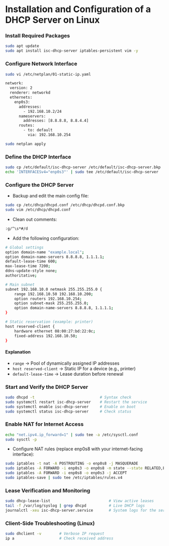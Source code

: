 # Installation and Configuration of a DHCP Server on Linux

### Install Required Packages

```sh
sudo apt update
sudo apt install isc-dhcp-server iptables-persistent vim -y
```

### Configure Network Interface

```sh
sudo vi /etc/netplan/01-static-ip.yaml
```

```sh
network:
  version: 2
  renderer: networkd
  ethernets:
    enp0s3:
      addresses:
        - 192.168.10.2/24
      nameservers:
        addresses: [8.8.8.8, 8.8.4.4]
      routes:
        - to: default
          via: 192.168.10.254
```

```sh
sudo netplan apply
```

### Define the DHCP Interface

```sh
sudo cp /etc/default/isc-dhcp-server /etc/default/isc-dhcp-server.bkp
echo 'INTERFACESv4="enp0s3"' | sudo tee /etc/default/isc-dhcp-server
```

### Configure the DHCP Server

- Backup and edit the main config file:

```sh
sudo cp /etc/dhcp/dhcpd.conf /etc/dhcp/dhcpd.conf.bkp
sudo vim /etc/dhcp/dhcpd.conf
```

- Clean out comments:

```sh
:g/^\s*#/d
```

- Add the following configuration:

```sh
# Global settings
option domain-name "example.local";
option domain-name-servers 8.8.8.8, 1.1.1.1;
default-lease-time 600;
max-lease-time 7200;
ddns-update-style none;
authoritative;

# Main subnet
subnet 192.168.10.0 netmask 255.255.255.0 {
    range 192.168.10.50 192.168.10.200;
    option routers 192.168.10.254;
    option subnet-mask 255.255.255.0;
    option domain-name-servers 8.8.8.8, 1.1.1.1;
}

# Static reservation (example: printer)
host reserved-client {
    hardware ethernet 08:00:27:bd:22:0c;
    fixed-address 192.168.10.50;
}
```

#### Explanation

- `range` -> Pool of dynamically assigned IP addresses
- `host reserved-client` -> Static IP for a device (e.g., printer)
- `default-lease-time` -> Lease duration before renewal

### Start and Verify the DHCP Server

```sh
sudo dhcpd -t                             # Syntax check
sudo systemctl restart isc-dhcp-server    # Restart the service
sudo systemctl enable isc-dhcp-server     # Enable on boot
sudo systemctl status isc-dhcp-server     # Check status
```

### Enable NAT for Internet Access

```sh
echo "net.ipv4.ip_forward=1" | sudo tee -a /etc/sysctl.conf
sudo sysctl -p
```

- Configure NAT rules (replace enp0s8 with your internet-facing interface):

```sh
sudo iptables -t nat -A POSTROUTING -o enp0s8 -j MASQUERADE
sudo iptables -A FORWARD -i enp0s3 -o enp0s8 -m state --state RELATED,ESTABLISHED -j ACCEPT
sudo iptables -A FORWARD -i enp0s8 -o enp0s3 -j ACCEPT
sudo iptables-save | sudo tee /etc/iptables/rules.v4
```

### Lease Verification and Monitoring

```sh
sudo dhcp-lease-list                          # View active leases
tail -f /var/log/syslog | grep dhcpd          # Live DHCP logs
journalctl -xeu isc-dhcp-server.service       # System logs for the service
```

### Client-Side Troubleshooting (Linux)

```sh
sudo dhclient -v        # Verbose IP request
ip a                    # Check received address
```
